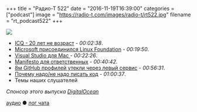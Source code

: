 +++
title = "Радио-Т 522"
date = "2016-11-19T16:39:00"
categories = ["podcast"]
image = "https://radio-t.com/images/radio-t/rt522.jpg"
filename = "rt_podcast522"
+++

![](https://radio-t.com/images/radio-t/rt522.jpg)

- [ICQ - 20 лет не возраст](https://medium.com/@Dimitryophoto/icq-20-years-is-no-limit-8734e1eea8ea) - *00:02:38*.
- [Microsoft присоединился Linux Foundation](http://arstechnica.com/information-technology/2016/11/microsoft-yes-microsoft-joins-the-linux-foundation/) - *00:19:50*.
- [Visual Studio для Mac ](https://habrahabr.ru/company/microsoft/blog/315444/) - *00:22:26*.
- [Manifesto для ответственных](http://manifesto.responsiblesoftware.org/) - *00:40:42*.
- [8м GitHub профилей утекли через левый сервис](https://www.troyhunt.com/8-million-github-profiles-were-leaked-from-geekedins-mongodb-heres-how-to-see-yours/) - *00:56:31*.
- [Почему надо/не надо писать код](http://bravenewgeek.com/you-are-not-paid-to-write-code/) - *01:00:37*.
- Темы наших слушателей

_Спонсор этого выпуска [DigitalOcean](https://www.digitalocean.com)_

[аудио](http://cdn.radio-t.com/rt_podcast522.mp3) ● [лог чата](http://chat.radio-t.com/logs/radio-t-522.html)
<audio src="http://cdn.radio-t.com/rt_podcast522.mp3" preload="none"></audio>

